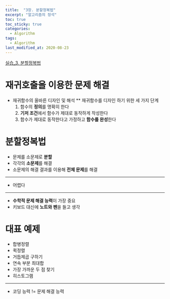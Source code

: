 ```yaml
---
title:  "3장. 분할정복법"
excerpt: "알고리즘의 정석"
toc: true
toc_sticky: true
categories:
  - Algorithm
tags:
  - Algorithm
last_modified_at: 2020-08-23
---
```


[실습_3. 분할정복법](https://limjun92.github.io/algorithm_test/%EC%8B%A4%EC%8A%B5_3.-%EB%B6%84%ED%95%A0%EC%A0%95%EB%B3%B5%EB%B2%95/)

# 재귀호출을 이용한 문제 해결

* 재귀함수의 올바른 디자인 및 해석
** 재귀함수를 디자인 하기 위한 세 가지 단계
  1. 함수의 **정의**를 명확히 한다
  2. **기저 조건**에서 함수가 제대로 동작하게 작성한다
  3. 함수가 제대로 동작한다고 가정하고 **함수를 완성**한다
  
# 분할정복법
* 문제를 소문제로 **분할**
* 각각의 **소문제**를 해결
* 소문제의 해결 결과를 이용해 **전체 문제**를 해결
---
* 어렵다
---
* **수학적 문제 해결 능력**이 가장 중요
* 키보드 대신에 **노트와 펜**을 들고 생각

# 대표 예제

* 합병정렬
* 퀵정렬
* 거듭제곱 구하기
* 연속 부분 최대합
* 가장 가까운 두 점 찾기
* 히스토그램

---
* 코딩 능력 != 문제 해결 능력
